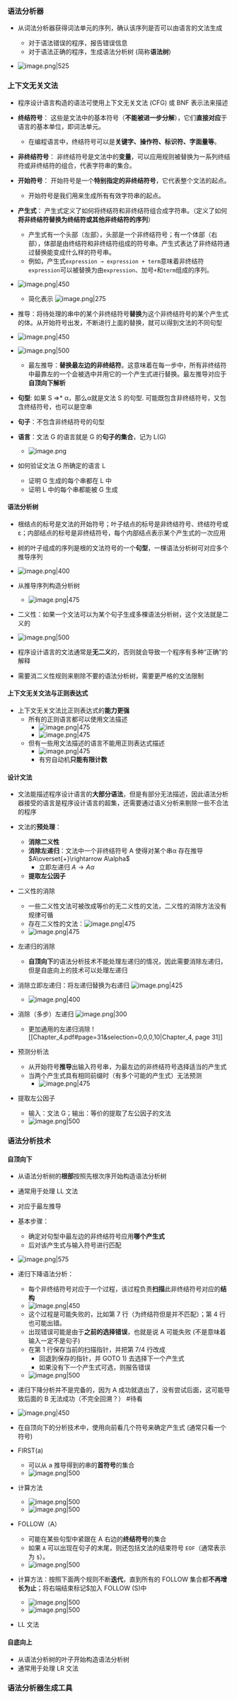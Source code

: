 ### 语法分析器
- 从词法分析器获得词法单元的序列，确认该序列是否可以由语言的文法生成
	- 对于语法错误的程序，报告错误信息
	- 对于语法正确的程序，生成语法分析树 (简称**语法树**)

- ![image.png|525](https://thdlrt.oss-cn-beijing.aliyuncs.com/20240304153900.png)

### 上下文无关文法
- 程序设计语言构造的语法可使用上下文无关文法 (CFG) 或 BNF 表示法来描述
- **终结符号**： 这些是文法中的基本符号（**不能被进一步分解**），它们**直接对应**于语言的基本单位，即词法单元。
	- 在编程语言中，终结符号可以是**关键字、操作符、标识符、字面量等**。
- **非终结符号**： 非终结符号是文法中的**变量**，可以应用规则被替换为一系列终结符或非终结符的组合，代表字符串的集合。
- **开始符号**： 开始符号是一个**特别指定的非终结符号**，它代表整个文法的起点。
	- 开始符号是我们用来生成所有有效字符串的起点。
- **产生式**： 产生式定义了如何将终结符和非终结符组合成字符串。（定义了如何**将非终结符替换为终结符或其他非终结符的序列**）
	- 产生式有一个头部（左部），头部是一个非终结符号；有一个体部（右部），体部是由终结符和非终结符组成的符号串。产生式表达了非终结符通过替换能变成什么样的符号串。
	- 例如，产生式`expression → expression + term`意味着非终结符`expression`可以被替换为由`expression`、加号`+`和`term`组成的序列。
- ![image.png|450](https://thdlrt.oss-cn-beijing.aliyuncs.com/20240304151542.png)
	- 简化表示 ![image.png|275](https://thdlrt.oss-cn-beijing.aliyuncs.com/20240304151825.png)

- 推导：将待处理的串中的某个非终结符号**替换**为这个非终结符号的某个产生式的体。从开始符号出发，不断进行上面的替换，就可以得到文法的不同句型
- ![image.png|450](https://thdlrt.oss-cn-beijing.aliyuncs.com/20240304152014.png)
- ![image.png|500](https://thdlrt.oss-cn-beijing.aliyuncs.com/20240304152220.png)
	- 最左推导：**替换最左边的非终结符**。这意味着在每一步中，所有非终结符中最靠左的一个会被选中并用它的一个产生式进行替换。最左推导对应于**自顶向下解析**

- **句型**: 如果 S =>\* α，那么α就是文法 S 的句型. 可能既包含非终结符号，又包含终结符号，也可以是空串
- **句子**：不包含非终结符号的句型
- **语言**：文法 G 的语言就是 G 的**句子的集合**，记为 L(G)
	- ![image.png](https://thdlrt.oss-cn-beijing.aliyuncs.com/20240306103527.png)
- 如何验证文法 G 所确定的语言 L
	- 证明 G 生成的每个串都在 L 中
	- 证明 L 中的每个串都能被 G 生成

#### 语法分析树
- 根结点的标号是文法的开始符号；叶子结点的标号是非终结符号、终结符号或ε；内部结点的标号是非终结符号，每个内部结点表示某个产生式的一次应用
- 树的叶子组成的序列是根的文法符号的一个**句型**，一棵语法分析树可对应多个推导序列
- ![image.png|400](https://thdlrt.oss-cn-beijing.aliyuncs.com/20240304152840.png)

- 从推导序列构造分析树
	- ![image.png|475](https://thdlrt.oss-cn-beijing.aliyuncs.com/20240304153301.png)

- 二义性：如果一个文法可以为某个句子生成多棵语法分析树，这个文法就是二义的
-  ![image.png|500](https://thdlrt.oss-cn-beijing.aliyuncs.com/20240304153225.png)
- 程序设计语言的文法通常是**无二义**的，否则就会导致一个程序有多种“正确”的解释
- 需要消二义性规则来剔除不要的语法分析树，需要更严格的文法限制

#### 上下文无关文法与正则表达式
- 上下文无关文法比正则表达式的**能力更强**
	- 所有的正则语言都可以使用文法描述
		- ![image.png|475](https://thdlrt.oss-cn-beijing.aliyuncs.com/20240306102819.png)
		- ![image.png|475](https://thdlrt.oss-cn-beijing.aliyuncs.com/20240306103004.png)
	- 但有一些用文法描述的语言不能用正则表达式描述
		- ![image.png|475](https://thdlrt.oss-cn-beijing.aliyuncs.com/20240304154844.png)
		- 有穷自动机**只能有限计数**
#### 设计文法
- 文法能描述程序设计语言的**大部分语法**，但是有部分无法描述，因此语法分析器接受的语言是程序设计语言的超集，还需要通过语义分析来剔除一些不合法的程序
- 文法的**预处理**：
	- **消除二义性**
	- **消除左递归**：文法中一个非终结符号 A 使得对某个串α 存在推导 $A\overset{+}\rightarrow A\alpha$
		- 立即左递归 $A\to A\alpha$
	- **提取左公因子**

- 二义性的消除
	- 一些二义性文法可被改成等价的无二义性的文法，二义性的消除方法没有规律可循
	- 存在二义性的文法：![image.png|475](https://thdlrt.oss-cn-beijing.aliyuncs.com/20240306110758.png)
	- ![image.png|475](https://thdlrt.oss-cn-beijing.aliyuncs.com/20240306111005.png)

- 左递归的消除
	- **自顶向下**的语法分析技术不能处理左递归的情况，因此需要消除左递归，但是自底向上的技术可以处理左递归
- 消除立即左递归：将左递归替换为右递归 ![image.png|425](https://thdlrt.oss-cn-beijing.aliyuncs.com/20240306105532.png)
	- ![image.png|400](https://thdlrt.oss-cn-beijing.aliyuncs.com/20240306105656.png)
- 消除（多步）左递归 ![image.png|300](https://thdlrt.oss-cn-beijing.aliyuncs.com/20240306105753.png)
	- 更加通用的左递归消除
	![[Chapter_4.pdf#page=31&selection=0,0,0,10|Chapter_4, page 31]]

- 预测分析法
	- 从开始符号**推导**出输入符号串，为最左边的非终结符号选择适当的产生式
	- 当两个产生式具有相同前缀时（有多个可能的产生式）无法预测
		- ![image.png|475](https://thdlrt.oss-cn-beijing.aliyuncs.com/20240306112445.png)
- 提取左公因子
	- 输入：文法 G；输出：等价的提取了左公因子的文法
	- ![image.png|500](https://thdlrt.oss-cn-beijing.aliyuncs.com/20240306112601.png)

### 语法分析技术

#### 自顶向下
- 从语法分析树的**根部**按照先根次序开始构造语法分析树
- 通常用于处理 LL 文法
- 对应于最左推导

- 基本步骤：
	- 确定对句型中最左边的非终结符号应用**哪个产生式**
	- 后对该产生式与输入符号进行匹配
- ![image.png|575](https://thdlrt.oss-cn-beijing.aliyuncs.com/20240306112749.png)

- 递归下降语法分析：
	- 每个非终结符号对应于一个过程，该过程负责**扫描**此非终结符号对应的**结构**
	- ![image.png|450](https://thdlrt.oss-cn-beijing.aliyuncs.com/20240306113213.png)
	- 这个过程是可能失败的，比如第 7 行（为终结符但是并不匹配）；第 4 行也可能出错。
	- 出现错误可能是由于**之前的选择错误**，也就是说 A 可能失败 (不是意味着输入一定不是句子)
	- 在第 1 行保存当前的扫描指针，并把第 7/4 行改成 
		- 回退到保存的指针，并 GOTO 1) 去选择下一个产生式 
		- 如果没有下一个产生式可选，则报告错误
	- ![image.png|500](https://thdlrt.oss-cn-beijing.aliyuncs.com/20240306113627.png) 

- 递归下降分析并不是完备的，因为 A 成功就退出了，没有尝试后面，这可能导致后面的 B 无法成功（不完全回溯？） #待看
- ![image.png|450](https://thdlrt.oss-cn-beijing.aliyuncs.com/20240306114442.png)
- 在自顶向下的分析技术中，使用向前看几个符号来确定产生式 (通常只看一个符号)
  
- FIRST(a)
    - 可以从 a 推导得到的串的**首符号**的集合
    - ![image.png|500](https://thdlrt.oss-cn-beijing.aliyuncs.com/20240306114616.png)
- 计算方法
    - ![image.png|500](https://thdlrt.oss-cn-beijing.aliyuncs.com/20240306114822.png)
    - ![image.png|500](https://thdlrt.oss-cn-beijing.aliyuncs.com/20240306115523.png)
    
- FOLLOW（A）
    - 可能在某些句型中紧跟在 A 右边的**终结符号**的集合
    - 如果 `A` 可以出现在句子的末尾，则还包括文法的结束符号 `EOF`（通常表示为 `$`）。
    - ![image.png|500](https://thdlrt.oss-cn-beijing.aliyuncs.com/20240306115150.png)
- 计算方法：按照下面两个规则不断**迭代**，直到所有的 FOLLOW 集合都**不再增长为止**；将右端结束标记$加入 FOLLOW (S)中
    - ![image.png|500](https://thdlrt.oss-cn-beijing.aliyuncs.com/20240306115427.png)
    - ![image.png|500](https://thdlrt.oss-cn-beijing.aliyuncs.com/20240306115544.png)
    
- LL 文法

#### 自底向上
- 从语法分析树的叶子开始构造语法分析树
- 通常用于处理 LR 文法
### 语法分析器生成工具